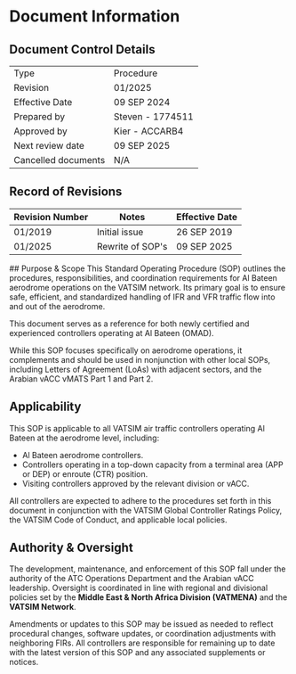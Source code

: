 # Document Information
## Document Control Details
|                     |                                                   |
|---------------------|---------------------------------------------------|
|         Type        |                    Procedure                      |
|       Revision      |                     01/2025                       |
|    Effective Date   |                    09 SEP 2024                    |
|     Prepared by     |                  Steven - 1774511                 |
|     Approved by     |                  Kier - ACCARB4                   |
|   Next review date  |                    09 SEP 2025                    |
| Cancelled documents |                       N/A                         |

## Record of Revisions
<table>
  <thead>
    <tr>
      <th>Revision Number</th>
      <th>Notes</th>
      <th>Effective Date</th>
    </tr>
  </thead>
  <tbody>
    <tr>
      <td>01/2019</td>
      <td>Initial issue</td>
      <td>26 SEP 2019</td>
    </tr>
    <tr>
      <td>01/2025</td>
      <td>Rewrite of SOP's</td>
      <td>09 SEP 2025</td>
    </tr>
  </tbody>
</table>
## Purpose & Scope
This Standard Operating Procedure (SOP) outlines the procedures, responsibilities, and coordination requirements for Al Bateen aerodrome operations on the VATSIM network. Its primary goal is to ensure safe, efficient, and standardized handling of IFR and VFR traffic flow into and out of the aerodrome.

This document serves as a reference for both newly certified and experienced controllers operating at Al Bateen (OMAD).

While this SOP focuses specifically on aerodrome operations, it complements and should be used in nonjunction with other local SOPs, including Letters of Agreement (LoAs) with adjacent sectors, and the Arabian vACC vMATS Part 1 and Part 2.

## Applicability
This SOP is applicable to all VATSIM air traffic controllers operating Al Bateen at the aerodrome level, including:

- Al Bateen aerodrome controllers.
- Controllers operating in a top-down capacity from a terminal area (APP or DEP) or enroute (CTR) position.
- Visiting controllers approved by the relevant division or vACC.

All controllers are expected to adhere to the procedures set forth in this document in conjunction with the VATSIM Global Controller Ratings Policy, the VATSIM Code of Conduct, and applicable local policies.

## Authority & Oversight
The development, maintenance, and enforcement of this SOP fall under the authority of the ATC Operations Department and the Arabian vACC leadership. Oversight is coordinated in line with regional and divisional policies set by the **Middle East & North Africa Division (VATMENA)** and the **VATSIM Network**.

Amendments or updates to this SOP may be issued as needed to reflect procedural changes, software updates, or coordination adjustments with neighboring FIRs. All controllers are responsible for remaining up to date with the latest version of this SOP and any associated supplements or notices.